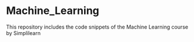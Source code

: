 # Machine_Learning
This repository includes the code snippets of the Machine Learning course by Simplilearn
